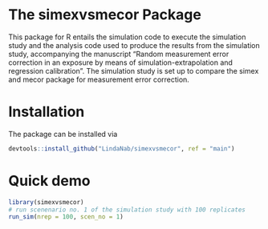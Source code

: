 
# The simexvsmecor Package

This package for R entails the simulation code to execute the simulation
study and the analysis code used to produce the results from the
simulation study, accompanying the manuscript “Random measurement error
correction in an exposure by means of simulation-extrapolation and
regression calibration”. The simulation study is set up to compare the
simex and mecor package for measurement error correction.

# Installation

The package can be installed via

``` r
devtools::install_github("LindaNab/simexvsmecor", ref = "main")
```

# Quick demo

``` r
library(simexvsmecor)
# run scenenario no. 1 of the simulation study with 100 replicates
run_sim(nrep = 100, scen_no = 1)
```
